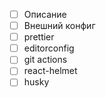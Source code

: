 - [ ] Описание
- [ ] Внешний конфиг
- [ ] prettier
- [ ] editorconfig
- [ ] git actions
- [ ] react-helmet
- [ ] husky
